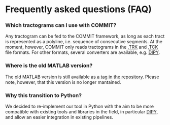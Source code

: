 # Frequently asked questions (FAQ)


### Which tractograms can I use with COMMIT?

Any tractogram can be fed to the COMMIT framework, as long as each tract is represented as a polyline, i.e. sequence of consecutive segments. At the moment, however, COMMIT only reads tractograms in the [.TRK](http://www.trackvis.org/docs/?subsect=fileformat) and [.TCK](https://mrtrix.readthedocs.io/en/latest/getting_started/image_data.html#tracks-file-format-tck) file formats. For other formats, several converters are available, e.g. [DIPY](http://dipy.org).

### Where is the old MATLAB version?

The old MATLAB version is still available [as a tag in the repository](https://github.com/daducci/COMMIT/releases/tag/MATLAB). Please note, however, that this version is no longer mantained.

### Why this transition to Python?

We decided to re-implement our tool in Python with the aim to be more compatible with existing tools and libraries in the field, in particular [DIPY](http://dipy.org), and allow an easier integration in existing pipelines. 
